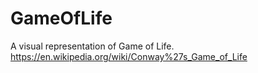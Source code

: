 # GameOfLife

A visual representation of Game of Life.
https://en.wikipedia.org/wiki/Conway%27s_Game_of_Life

